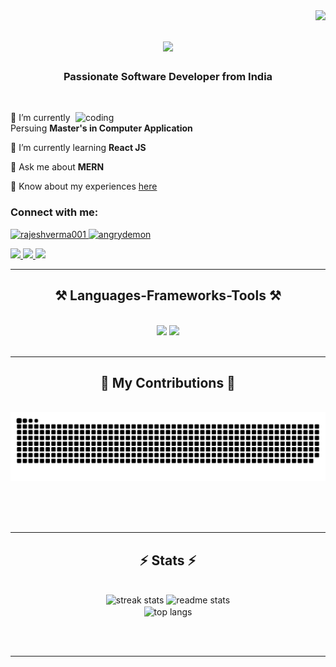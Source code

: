 <img align="right" src="https://visitor-badge.laobi.icu/badge?page_id=rajeshverma1612" />

<h1 align="center">
    <img src="https://readme-typing-svg.herokuapp.com/?font=Righteous&size=35&center=true&vCenter=true&width=500&height=70&duration=4000&lines=Hi+There!+👋;+I'm+Rajesh+Verma;" />
</h1>

<h3 align="center">Passionate Software Developer from India</h3>

<br/>

<div align="left">
<img align="right" alt="coding" width="400" src="https://media4.giphy.com/media/RbDKaczqWovIugyJmW/giphy.gif?cid=ecf05e47ecjl70qdfhlf37pgt6dlee7njco24wh712ekrwwf&ep=v1_gifs_search&rid=giphy.gif&ct=g">
 
 🔭 I’m currently Persuing **Master's in Computer Application**
 
 🌱 I’m currently learning **React JS**

💬 Ask me about **MERN**

📄 Know about my experiences <a href="https://drive.google.com/file/d/1DjcKIO4hhYgcZAFn0mi5lDXPih3F7XkJ/view?usp=drive_link">here</a>

<h3 align="left">Connect with me:</h3>
<p align="left">
  <a href="https://linkedin.com/in/rajeshverma001" target="_blank">
    <img src="https://raw.githubusercontent.com/rahuldkjain/github-profile-readme-generator/master/src/images/icons/Social/linked-in-alt.svg" alt="rajeshverma001" height="30" width="40" />
  </a>
  <a href="https://www.leetcode.com/angrydemon" target="_blank">
    <img src="https://raw.githubusercontent.com/rahuldkjain/github-profile-readme-generator/master/src/images/icons/Social/leet-code.svg" alt="angrydemon" height="30" width="40" />
  </a>
  
</p>

</div>

 
<div align="left"> 
  <a href="mailto:verma.rajesh1612@gmail.com">
    <img src="https://img.shields.io/badge/Gmail-333333?style=for-the-badge&logo=gmail&logoColor=red" />
  </a>
  <a href="https://linkedin.com/in/rajeshverma001" target="_blank">
    <img src="https://img.shields.io/badge/LinkedIn-0077B5?style=for-the-badge&logo=linkedin&logoColor=white" target="_blank" />
  </a>
  <a href="https://rajeshverma1612.github.io" target="_blank">
     <img src="https://img.shields.io/badge/Portfolio-FF5722?style=for-the-badge&logo=todoist&logoColor=white" target="_blank" /> <!-- sqlite, safari, google-chrome are other good icon options -->
  </a>
</div>

 <hr/>
 
<h2 align="center">⚒️ Languages-Frameworks-Tools ⚒️</h2>
<br/>
<div align="center">
    <img src="https://skillicons.dev/icons?i=react,bootstrap,mui,html,css,vscode,github,figma,tailwind,git" />
    <img src="https://skillicons.dev/icons?i=nodejs,python,javascript,express,firebase,mongodb,c,cpp,java,mysql" /><br>
</div>

<br/>
<hr/>

<div align="center">
  <h2>🐍 My Contributions 🐍</h2>
  <br>
  <img alt="snake eating my contributions" src="https://raw.githubusercontent.com/salesp07/salesp07/output/github-contribution-grid-snake.svg" />
  
  <br/><br/><br/>
</div>

<hr/>

<h2 align="center">⚡ Stats ⚡</h2>
<br>
<div align=center>
  <img width=390 src="https://github-readme-streak-stats-salesp07.vercel.app/?user=rajeshverma1612&count_private=true&theme=react&border_radius=10" alt="streak stats"/>
  <img width=390 src="https://github-readme-stats.vercel.app/api?username=rajeshverma1612&count_private=true&show_icons=true&theme=react&rank_icon=github&border_radius=10" alt="readme stats" />
  <br/>
  <img width=325 align="center" src="https://github-readme-stats.vercel.app/api/top-langs/?username=rajeshverma1612&hide=HTML&langs_count=8&layout=compact&theme=react&border_radius=10&size_weight=0.5&count_weight=0.5&exclude_repo=github-readme-stats" alt="top langs" />
</div>

<br/><br/>

<hr/>

<br/>


<br/>
